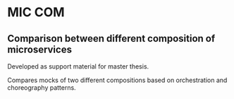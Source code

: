 # MIC COM

## Comparison between different composition of microservices

Developed as support material for master thesis.

Compares mocks of two different compositions based on orchestration and choreography patterns.

